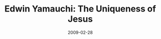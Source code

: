 ---
layout: media
category: media
title: "Edwin Yamauchi: The Uniqueness of Jesus"
date: 2009-02-28
description: "Dr. Edwin Yamauchi discusses the uniqueness of Jesus as compared to other spiritual/philosophical leaders."
video: "https://s3.amazonaws.com/crossroadsvideomessages/yamauchi2-1.mp4"
video-poster: "https://www.crossroads.net/uploadedfiles/yamauchi2-still.jpg"
---
